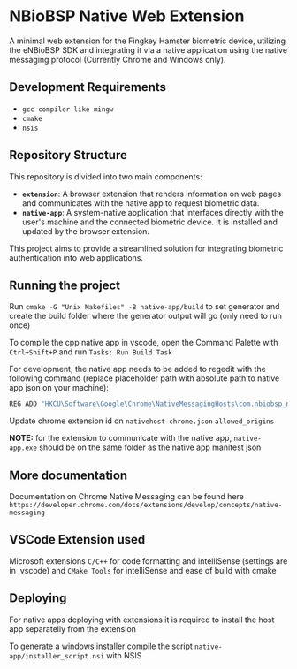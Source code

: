 # NBioBSP Native Web Extension

A minimal web extension for the Fingkey Hamster biometric device, utilizing the eNBioBSP SDK and integrating it via a native application using the native messaging protocol (Currently Chrome and Windows only).

## Development Requirements

- `gcc compiler like mingw`
- `cmake`
- `nsis`

## Repository Structure

This repository is divided into two main components:

- **`extension`**: A browser extension that renders information on web pages and communicates with the native app to request biometric data.
- **`native-app`**: A system-native application that interfaces directly with the user's machine and the connected biometric device. It is installed and updated by the browser extension.

This project aims to provide a streamlined solution for integrating biometric authentication into web applications.

## Running the project

Run `cmake -G "Unix Makefiles" -B native-app/build` to set generator and create the build folder where the generator output will go (only need to run once)

To compile the cpp native app in vscode, open the Command Palette with `Ctrl+Shift+P` and run `Tasks: Run Build Task`

For development, the native app needs to be added to regedit with the following command (replace placeholder path with absolute path to native app json on your machine):

```bash
REG ADD "HKCU\Software\Google\Chrome\NativeMessagingHosts\com.nbiobsp_native_web_ext" /ve /t REG_SZ /d "C:\path\to\nmh-manifest.json" /f
```

Update chrome extension id on `nativehost-chrome.json` `allowed_origins`

**NOTE:** for the extension to communicate with the native app, `native-app.exe` should be on the same folder as the native app manifest json

## More documentation

Documentation on Chrome Native Messaging can be found here `https://developer.chrome.com/docs/extensions/develop/concepts/native-messaging`

## VSCode Extension used

Microsoft extensions `C/C++` for code formatting and intelliSense (settings are in .vscode) and `CMake Tools` for intelliSense and ease of build with cmake

## Deploying

For native apps deploying with extensions it is required to install the host app separatelly from the extension

To generate a windows installer compile the script `native-app/installer_script.nsi` with NSIS
